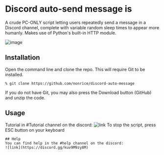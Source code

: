# Discord auto-send message is
A crude PC-ONLY script letting users repeatedly send a message in a Discord channel, complete with variable random sleep times to appear more humanly. Makes use of Python's built-in HTTP module.


![image](https://github.com/AutoMsg/Discord-auto-send-msg/assets/136905906/003aab24-ea4f-45fb-9275-2edddc769a87)

## Installation
Open the command line and clone the repo. This will require Git to be installed.
```
% git clone https://github.com/nonrice/discord-auto-message
```
If you do not have Git, you may also press the Download button (GitHub) and unzip the code.
## Usage
Tutorial in #Tutorial channel on the discord:
![link](https://discord.gg/kuv9M9zy8M)
To stop the script, press ESC button on your keyboard
```
## Help
You can find help in the #help channel on the discord:
![link](https://discord.gg/kuv9M9zy8M)
